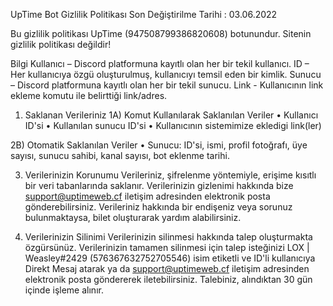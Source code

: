 UpTime Bot Gizlilik Politikası
Son Değiştirilme Tarihi : 03.06.2022

Bu gizlilik politikası UpTime (947508799386820608) botunundur. Sitenin gizlilik politikası değildir!

Bilgi
Kullanıcı – Discord platformuna kayıtlı olan her bir tekil kullanıcı.
ID – Her kullanıcıya özgü oluşturulmuş, kullanıcıyı temsil eden bir kimlik.
Sunucu – Discord platformuna kayıtlı olan her bir tekil sunucu.
Link - Kullanıcının link ekleme komutu ile belirttiği link/adres.

1) Saklanan Verileriniz
1A) Komut Kullanılarak Saklanılan Veriler
• Kullanıcı ID'si
• Kullanılan sunucu ID'si
• Kullanıcının sistemimize ekledigi link(ler)

2B) Otomatik Saklanılan Veriler
• Sunucu:
ID'si, ismi, profil fotoğrafı, üye sayısı, sunucu sahibi, kanal sayısı, bot eklenme tarihi.

3) Verilerinizin Korunumu
Verileriniz, şifrelenme yöntemiyle, erişime kısıtlı bir veri tabanlarında saklanır. Verilerinizin gizlenimi hakkında bize support@uptimeweb.cf iletişim adresinden elektronik posta gönderebilirsiniz. Verileriniz hakkında bir endişeniz veya sorunuz bulunmaktaysa, bilet oluşturarak yardım alabilirsiniz.

4) Verilerinizin Silinimi
Verilerinizin silinmesi hakkında talep oluşturmakta özgürsünüz. Verilerinizin tamamen silinmesi için talep isteğinizi LOX | Weasley#2429 (576367632752705546) isim etiketli ve ID'li kullanıcıya Direkt Mesaj atarak ya da support@uptimeweb.cf iletişim adresinden elektronik posta göndererek iletebilirsiniz. Talebiniz, alındıktan 30 gün içinde işleme alınır. 
